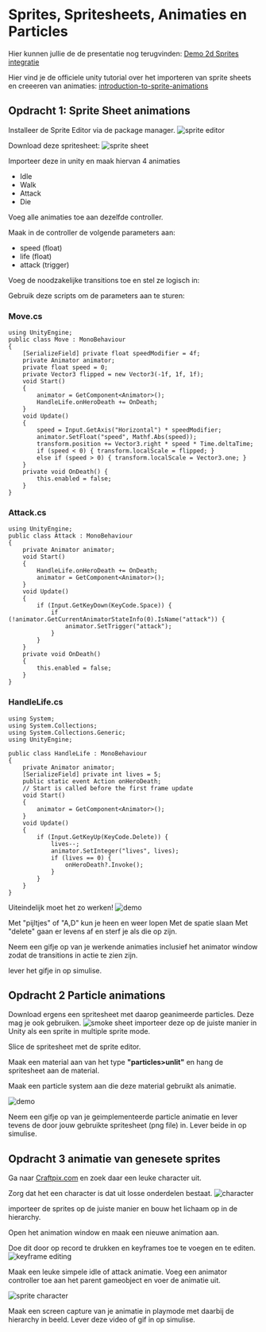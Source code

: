 # Sprites, Spritesheets, Animaties en Particles

Hier kunnen jullie de de presentatie nog terugvinden:
[Demo 2d Sprites integratie](../presentaties/2D%20Sprites%20&%20Integration.pdf)

Hier vind je de officiele unity tutorial over het importeren van sprite sheets en creeeren van animaties:
[introduction-to-sprite-animations](https://learn.unity.com/tutorial/introduction-to-sprite-animations#)

## Opdracht 1: Sprite Sheet animations

Installeer de Sprite Editor via de package manager.
![sprite editor](../src/03_05_spriteEditor.png)

Download deze spritesheet:
![sprite sheet](../src/03_02_HeroKnight.png)

Importeer deze in unity en maak hiervan 4 animaties

- Idle
- Walk
- Attack
- Die

Voeg alle animaties toe aan dezelfde controller.

Maak in de controller de volgende parameters aan:

- speed (float)
- life (float)
- attack (trigger)

Voeg de noodzakelijke transitions toe en stel ze logisch in:

Gebruik deze scripts om de parameters aan te sturen:

### Move.cs

```
using UnityEngine;
public class Move : MonoBehaviour
{
    [SerializeField] private float speedModifier = 4f;
    private Animator animator;
    private float speed = 0;
    private Vector3 flipped = new Vector3(-1f, 1f, 1f);
    void Start()
    {
        animator = GetComponent<Animator>();
        HandleLife.onHeroDeath += OnDeath;
    }
    void Update()
    {
        speed = Input.GetAxis("Horizontal") * speedModifier;
        animator.SetFloat("speed", Mathf.Abs(speed));
        transform.position += Vector3.right * speed * Time.deltaTime;
        if (speed < 0) { transform.localScale = flipped; }
        else if (speed > 0) { transform.localScale = Vector3.one; }
    }
    private void OnDeath() {
        this.enabled = false;
    }
}
```

### Attack.cs

```
using UnityEngine;
public class Attack : MonoBehaviour
{
    private Animator animator;
    void Start()
    {
        HandleLife.onHeroDeath += OnDeath;
        animator = GetComponent<Animator>();
    }
    void Update()
    {
        if (Input.GetKeyDown(KeyCode.Space)) {
            if (!animator.GetCurrentAnimatorStateInfo(0).IsName("attack")) {
                animator.SetTrigger("attack");
            }
        }
    }
    private void OnDeath()
    {
        this.enabled = false;
    }
}
```

### HandleLife.cs

```
using System;
using System.Collections;
using System.Collections.Generic;
using UnityEngine;

public class HandleLife : MonoBehaviour
{
    private Animator animator;
    [SerializeField] private int lives = 5;
    public static event Action onHeroDeath;
    // Start is called before the first frame update
    void Start()
    {
        animator = GetComponent<Animator>();
    }
    void Update()
    {
        if (Input.GetKeyUp(KeyCode.Delete)) {
            lives--;
            animator.SetInteger("lives", lives);
            if (lives == 0) {
                onHeroDeath?.Invoke();
            }
        }
    }
}
```

Uiteindelijk moet het zo werken!
![demo](../src/03_01_demo.gif)

Met "pijltjes" of "A,D" kun je heen en weer lopen
Met de spatie slaan
Met "delete" gaan er levens af en sterf je als die op zijn.

Neem een gifje op van je werkende animaties inclusief het animator window zodat de transitions in actie te zien zijn.

lever het gifje in op simulise.

## Opdracht 2 Particle animations

Download ergens een spritesheet met daarop geanimeerde particles. Deze mag je ook gebruiken.
![smoke sheet](../src/03_04_smoke.png)
importeer deze op de juiste manier in Unity als een sprite in multiple sprite mode.

Slice de spritesheet met de sprite editor.

Maak een material aan van het type **"particles>unlit"** en hang de spritesheet aan de material.

Maak een particle system aan die deze material gebruikt als animatie.

![demo](../src/03_03_animated_particles.gif)

Neem een gifje op van je geimplementeerde particle animatie en lever tevens de door jouw gebruikte spritesheet (png file) in. Lever beide in op simulise.

## Opdracht 3 animatie van genesete sprites

Ga naar [Craftpix.com](https://craftpix.net/freebies/) en zoek daar een leuke character uit.

Zorg dat het een character is dat uit losse onderdelen bestaat.
![character](../src/03_07_craftpix.png)

importeer de sprites op de juiste manier en bouw het lichaam op in de hierarchy.

Open het animation window en maak een nieuwe animation aan.

Doe dit door op record te drukken en keyframes toe te voegen en te editen.
![keyframe editing](../src/03_08_keyframes.png)

Maak een leuke simpele idle of attack animatie. Voeg een animator controller toe aan het parent gameobject en voer de animatie uit.

![sprite character](../src/03_06_animated_sprite_char.gif)

Maak een screen capture van je animatie in playmode met daarbij de hierarchy in beeld. Lever deze video of gif in op simulise.
